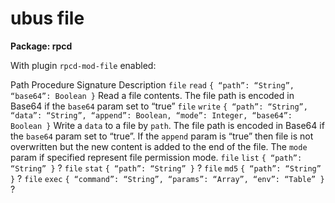 # ubus file

**Package: rpcd**

With plugin `rpcd-mod-file` enabled:

Path Procedure Signature Description `file` `read` `{ “path”: “String”, “base64”: Boolean }` Read a file contents. The file path is encoded in Base64 if the `base64` param set to “true” `file` `write` `{ “path”: “String”, “data”: “String”, “append”: Boolean, “mode”: Integer, “base64”: Boolean }` Write a `data` to a file by `path`. The file path is encoded in Base64 if the `base64` param set to “true”. If the `append` param is “true” then file is not overwritten but the new content is added to the end of the file. The `mode` param if specified represent file permission mode. `file` `list` `{ “path”: “String” }` ? `file` `stat` `{ “path”: “String” }` ? `file` `md5` `{ “path”: “String” }` ? `file` `exec` `{ “command”: “String”, “params”: “Array”, “env”: “Table” }` ?
